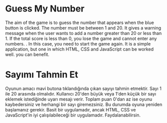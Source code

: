 # Guess My Number
The aim of the game is to guess the number that appears when the blue button is clicked. The number must be between 1 and 20. It gives a warning message when the user wants to add a number greater than 20 or less than 1. If the total score is less than 0, you lose the game and cannot enter any numbers. . In this case, you need to start the game again. It is a simple application, but one in which HTML, CSS and JavaScript can be worked well. you can benefit.

# Sayımı Tahmin Et
Oyunun amacı mavi butona tıklandığında çıkan sayıyı tahmin etmektir. Sayı 1 ile 20 arasında olmalıdır. Kullanıcı 20'den büyük veya 1'den küçük bir sayı eklemek istediğinde uyarı mesajı verir. Toplam puan 0'dan az ise oyunu kaybedersiniz ve herhangi bir sayı giremezsiniz. Bu durumda oyuna yeniden başlamanız gerekir. Basit bir uygulamadır, ancak HTML, CSS ve JavaScript'in iyi çalışılabileceği bir uygulamadır. Faydalanabilirsin.
